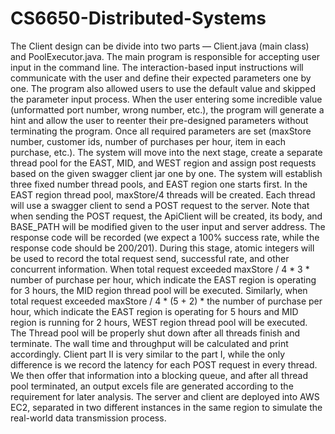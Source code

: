 # CS6650-Distributed-Systems
The Client design can be divide into two parts — Client.java (main class) and PoolExecutor.java. The main program is responsible for accepting user input in the command line. The interaction-based input instructions will communicate with the user and define their expected parameters one by one. The program also allowed users to use the default value and skipped the parameter input process. When the user entering some incredible value (unformatted port number, wrong number, etc.), the program will generate a hint and allow the user to reenter their pre-designed parameters without terminating the program. 
Once all required parameters are set (maxStore number, customer ids, number of purchases per hour, item in each purchase, etc.). The system will move into the next stage, create a separate thread pool for the EAST, MID, and WEST region and assign post requests based on the given swagger client jar one by one. The system will establish three fixed number thread pools, and EAST region one starts first. In the EAST region thread pool, maxStore/4 threads will be created. Each thread will use a swagger client to send a POST request to the server. Note that when sending the POST request, the ApiClient will be created, its body, and BASE_PATH will be modified given to the user input and server address. The response code will be recorded (we expect a 100% success rate, while the response code should be 200/201).
During this stage, atomic integers will be used to record the total request send, successful rate, and other concurrent information. When total request exceeded maxStore / 4 * 3 * number of purchase per hour, which indicate the EAST region is operating for 3 hours, the MID region thread pool will be executed. Similarly, when total request exceeded maxStore / 4 * (5 + 2) * the number of purchase per hour, which indicate the EAST region is operating for 5 hours and MID region is running for 2 hours, WEST region thread pool will be executed. 
The Thread pool will be properly shut down after all threads finish and terminate. The wall time and throughput will be calculated and print accordingly.
Client part II is very similar to the part I, while the only difference is we record the latency for each POST request in every thread. We then offer that information into a blocking queue, and after all thread pool terminated, an output excels file are generated according to the requirement for later analysis.
The server and client are deployed into AWS EC2, separated in two different instances in the same region to simulate the real-world data transmission process. 